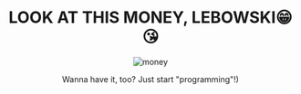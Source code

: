

<div align=center>
  
  # LOOK AT THIS MONEY, LEBOWSKI😁😘

  ![money](https://media.tenor.com/b7jgsT3ctlwAAAAC/when-the-money-fast-money.gif)
  
  <div style="fontSize=45px">
    Wanna have it, too? Just start "programming"!)
  </div>
</div>

